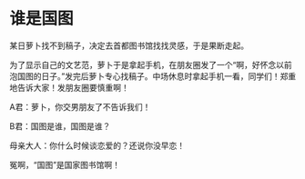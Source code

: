 # 谁是国图

某日萝卜找不到稿子，决定去首都图书馆找找灵感，于是果断走起。 

为了显示自己的文艺范，萝卜于是拿起手机，在朋友圈发了一个“啊，好怀念以前泡国图的日子。”发完后萝卜专心找稿子。中场休息时拿起手机一看，同学们！郑重地告诉大家！发朋友圈要慎重啊！ 

A君：萝卜，你交男朋友了不告诉我们！ 

B君：国图是谁，国图是谁？ 

母亲大人：你什么时候谈恋爱的？还说你没早恋！ 

冤啊，“国图”是国家图书馆啊！